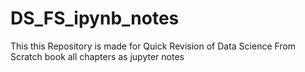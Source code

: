 # DS_FS_ipynb_notes
This this Repository is made for Quick Revision of 
Data Science From Scratch book 
all chapters as jupyter notes
